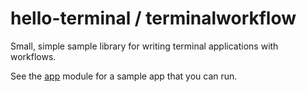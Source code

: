 # hello-terminal / terminalworkflow

Small, simple sample library for writing terminal applications with workflows.

See the [app](../app) module for a sample app that you can run.
